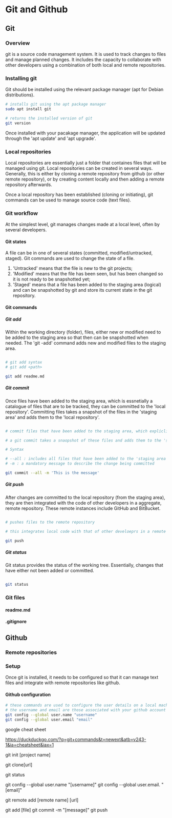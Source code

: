 # Git and Github
## Git
### Overview
git is a source code management system.  It is used  to track changes to files and manage planned changes.  It includes the capacity to collaborate with other developers using a combination of both local and remote repositories.

### Installing git
Git should be installed using the relevant package manager (apt for Debian distributions).

~~~ bash
# installs git using the apt package manager
sudo apt install git

# returns the installed version of git
git version
~~~

Once installed with your pacakage manager, the application will be updated through the 'apt update' and 'apt upgrade'.

### Local repositories
Local repositories are essentially just a folder that containes files that will be managed using git.  Local repositories can be created in several ways.  Generally, this is either by cloning a remote repository from github (or other remote repository), or by creating content locally and then adding a remote repository afterwards.

Once a local repository has been established (cloning or initiating), git commands can be used to manage source code (text files).

### Git workflow
At the simplest level, git manages changes made at a local level, often by several developers.  
#### Git states
A file can be in one of several states (committed, modified/untracked, staged).  Git commands are used to change the state of a file.
1.  'Untracked' means that the file is new to the git projects;
2.  'Modified' means that the file has been seen, but has been changed so it is not ready to be snapshotted yet;
3.  'Staged' means that a file has been added to the staging area (logical) and can be snapshotted by git and store its current state in the git repository.  

#### Git commands
##### Git add
Within the working directory (folder), files, either new or modified need to be added to the staging area so that then can be snapshotted when needed.  The 'git -add' command adds new and modified files to the staging area.

~~~ bash

# git add syntax
# git add <path>

git add readme.md

~~~

##### Git commit
Once files have been added to the staging area, which is essnetially a catalogue of files that are to be tracked, they can be committed to the 'local repository'.  Committing files takes a snapshot of the files in the 'staging area' and adds them to the 'local repository'.
~~~ bash

# commit files that have been added to the staging area, which expliclity marks them for tracking.

# a git commit takes a snaopshot of these files and adds them to the 'staging area'.

# Syntax

# --all : includes all files that have been added to the 'staging area'
# -m : a mandatory message to describe the change being committed

git commit --all -m 'This is the message'

~~~

##### Git push
After changes are committed to the local repository (from the staging area), they are then integrated with the code of other developers in a aggregate, remote repository.  These remote instances include GitHub and BitBucket.

~~~ bash

# pushes files to the remote repository

# this integrates local code with that of other develoeprs in a remote repository.

git push

~~~
##### Git status
Git status provides the status of the working tree.  Essentially, changes that have either not been added or committed.

~~~ bash

git status

~~~

### Git files
#### readme.md
#### .gitignore

## Github
### Remote repositories

### Setup
Once git is installed, it needs to be configured so that it can manage text files and integrate with remote repositories like github. 

#### Github configuration

~~~ bash
# these commands are used to configure the user details on a local machine.
# the username and email are those associated with your github account
git config --global user.name "username"
git config --global user.email "email"

~~~

google cheat sheet

https://duckduckgo.com/?q=git+commands&t=newext&atb=v243-1&ia=cheatsheet&iax=1

git init [project name]

git clone[url]

git status

git config --global user.name "[username]"
git config --global user.email. "[email]"

git remote add [remote name] [url]

git add [file]
git commit -m "[message]"
git push
